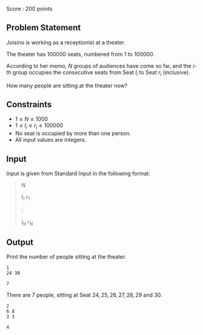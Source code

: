 Score : $200$ points

## Problem Statement

Joisino is working as a receptionist at a theater.

The theater has $100000$ seats, numbered from $1$ to $100000$.

According to her memo, $N$ groups of audiences have come so far, and the $i$-th group occupies the consecutive seats from Seat $l_i$ to Seat $r_i$ (inclusive).

How many people are sitting at the theater now?

## Constraints

- $1 \leq N \leq 1000$
- $1 \leq l_i \leq r_i \leq 100000$
- No seat is occupied by more than one person.
- All input values are integers.

## Input

Input is given from Standard Input in the following format:

> $N$
> 
> $l_1$ $r_1$
> 
> $:$
> 
> $l_N$ $r_N$

## Output

Print the number of people sitting at the theater.

```input1
1
24 30
```

```output1
7
```

There are $7$ people, sitting at Seat $24,25,26,27,28,29$ and $30$.

```input2
2
6 8
3 3
```

```output2
4
```
